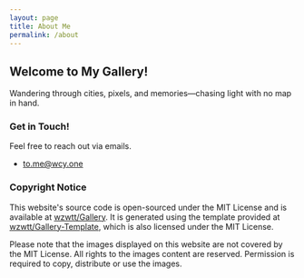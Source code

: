 ```yaml
---
layout: page
title: About Me
permalink: /about
---
```


## Welcome to My Gallery!

Wandering through cities, pixels, and memories—chasing light with no map in hand.

### Get in Touch!

Feel free to reach out via emails.
- [to.me@wcy.one](mailto:to.me@wcy.one)

### Copyright Notice

This website's source code is open-sourced under the MIT License and is available at [wzwtt/Gallery](https://github.com/wzwtt/Gallery). It is generated using the template provided at [wzwtt/Gallery-Template](https://github.com/wzwtt/Gallery-Template), which is also licensed under the MIT License.

Please note that the images displayed on this website are not covered by the MIT License. All rights to the images content are reserved. Permission is required to copy, distribute or use the images.